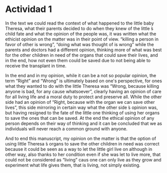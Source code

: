 Actividad 1
========================
In the text we could read the context of what happened to the little baby Theresa, what their parents decided to do when they knew of the little ́s child fate and what the opinion of the people was, it was written what the ethicist opinion on the matter was in their point of view. “killing a person in favor of other is wrong”, “doing what was thought of is wrong” while the parents and doctors had a different opinion, thinking more of what was best for the other children in need of the organs that could save their lives, and in the end, how not even them could be saved due to not being able to receive the transplant in time.

In the end and in my opinion, while it can be a not so popular opinion, the term “Right” and “Wrong” is ultimately based on one's perspective, for ones what they wanted to do with the little Theresa was “Wrong, because killing anyone is bad, for any cause whatsoever”, clearly having an opinion of care for all living life and a moral duty to protect and preserve all. While the other side had an opinion of “Right, because with the organ we can save other lives”, this side mirroring in certain way what the other side ́s opinion was, but having resigned to the fate of the little one thinking of using her organs to save the ones that can be saved. At the end the ethical opinion of any person depends on their way of thinking and it can be concluded that we as individuals will never reach a common ground with anyone.

And to end this manuscript, my opinion on the matter is that the option of using little Theresa ́s organs to save the other children in need was correct because it could be seen as a way to let the little girl live on although in other way, also thanks to her condition even if she was let to live more, that could not be considered as “living” caus one can only live as they grow and experiment what life gives them, that is living, not simply existing.

